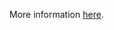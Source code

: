 More information [here](https://docs.bridgecrew.io/docs/ensure-that-all-nacl-are-attached-to-subnets).
